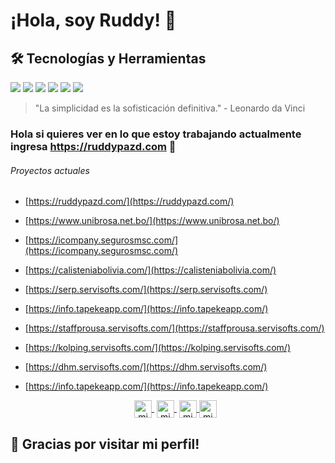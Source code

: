 # ¡Hola, soy Ruddy! 👋

## 🛠 Tecnologías y Herramientas
![](https://img.shields.io/badge/Code-JavaScript-yellow)
![](https://img.shields.io/badge/Code-Java-white)
![](https://img.shields.io/badge/Bd-Postgres-blue)
![](https://img.shields.io/badge/Bd-Oracle-red)
![](https://img.shields.io/badge/Deploy-Docker-blue)
![](https://img.shields.io/badge/SO-Lunix-yellow)


> "La simplicidad es la sofisticación definitiva." - Leonardo da Vinci

 ### Hola si quieres ver en lo que estoy trabajando actualmente ingresa <a href="https://ruddypazd.com" >https://ruddypazd.com</a> 👋

 
  ###### Proyectos actuales
 
- [https://ruddypazd.com/](https://ruddypazd.com/)
- [https://www.unibrosa.net.bo/](https://www.unibrosa.net.bo/)
- [https://icompany.segurosmsc.com/](https://icompany.segurosmsc.com/)
- [https://calisteniabolivia.com/](https://calisteniabolivia.com/)
- [https://serp.servisofts.com/](https://serp.servisofts.com/)
- [https://info.tapekeapp.com/](https://info.tapekeapp.com/)
- [https://staffprousa.servisofts.com/](https://staffprousa.servisofts.com/)
- [https://kolping.servisofts.com/](https://kolping.servisofts.com/)
- [https://dhm.servisofts.com/](https://dhm.servisofts.com/)
- [https://info.tapekeapp.com/](https://info.tapekeapp.com/)
  
  <p align="center">
   <a href="https://www.twitch.tv/ruddypazd" target="blank" style='margin-right:4px'>
    <img align="center" src="https://cdn.jsdelivr.net/npm/simple-icons@3.0.1/icons/twitch.svg" alt="midudev" height="28px" width="28px" />
  </a>
   <a href="https://youtube.com/ruddypazd" target="blank" style='margin-right:4px'>
    <img align="center" src="https://cdn.jsdelivr.net/npm/simple-icons@3.0.1/icons/youtube.svg" alt="midudev" height="28px" width="28px" />
  </a>
  <a href="https://instagram.com/ruddypazd" target="blank">
    <img align="center" src="https://cdn.jsdelivr.net/npm/simple-icons@3.0.1/icons/instagram.svg" alt="midu.dev" height="28px" width="28px" />
  </a>
  <a href="https://twitter.com/ruddypazd" target="blank">
    <img align="center" src="https://cdn.jsdelivr.net/npm/simple-icons@3.0.1/icons/twitter.svg" alt="midudev" height="28px" width="28px" />
  </a>
</p>
<div>


 ## 🙏 Gracias por visitar mi perfil!

<!--
**ruddypazd/ruddypazd** is a ✨ _special_ ✨ repository because its `README.md` (this file) appears on your GitHub profile.

Here are some ideas to get you started:

- 🔭 I’m currently working on ...
- 🌱 I’m currently learning ...
- 👯 I’m looking to collaborate on ...
- 🤔 I’m looking for help with ...
- 💬 Ask me about ...
- 📫 How to reach me: ...
- 😄 Pronouns: ...
- ⚡ Fun fact: ...
-->
